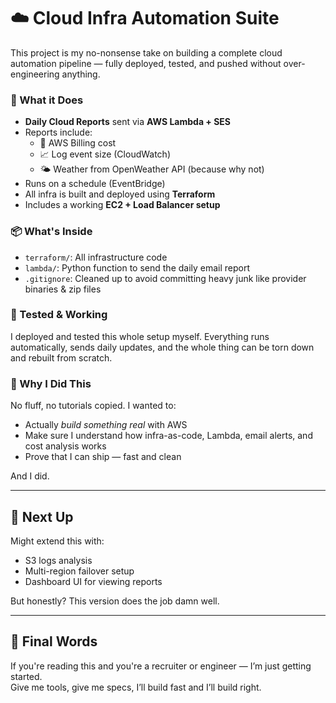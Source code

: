 # ☁️ Cloud Infra Automation Suite

This project is my no-nonsense take on building a complete cloud automation pipeline — fully deployed, tested, and pushed without over-engineering anything.

### 🔧 What it Does

- **Daily Cloud Reports** sent via **AWS Lambda + SES**
- Reports include:
  - 💸 AWS Billing cost
  - 📈 Log event size (CloudWatch)
  - 🌤️ Weather from OpenWeather API (because why not)
- Runs on a schedule (EventBridge)
- All infra is built and deployed using **Terraform**
- Includes a working **EC2 + Load Balancer setup**

### 📦 What's Inside

- `terraform/`: All infrastructure code
- `lambda/`: Python function to send the daily email report
- `.gitignore`: Cleaned up to avoid committing heavy junk like provider binaries & zip files

### 🧪 Tested & Working

I deployed and tested this whole setup myself. Everything runs automatically, sends daily updates, and the whole thing can be torn down and rebuilt from scratch.

### 🧠 Why I Did This

No fluff, no tutorials copied. I wanted to:
- Actually *build something real* with AWS
- Make sure I understand how infra-as-code, Lambda, email alerts, and cost analysis works
- Prove that I can ship — fast and clean

And I did.

---

## 🚀 Next Up

Might extend this with:
- S3 logs analysis
- Multi-region failover setup
- Dashboard UI for viewing reports

But honestly? This version does the job damn well.

---

## 💬 Final Words

If you're reading this and you're a recruiter or engineer — I’m just getting started.  
Give me tools, give me specs, I’ll build fast and I’ll build right.

